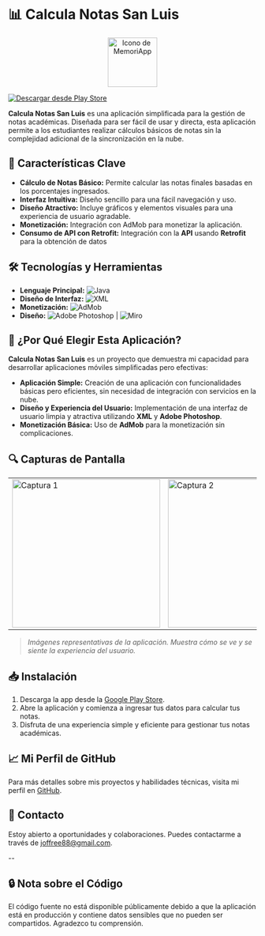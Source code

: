 # 📊 Calcula Notas San Luis

<p align="center">
  <img src="https://play-lh.googleusercontent.com/EUB4tMPlkEpAaP9RfOrzmfAKLE1ccjfAlxSpdBnaB8gzkVewj_VGwrbKH7vdEl9xAA=w240-h480-rw" width="100" alt="Icono de MemoriApp">
</p>

[![Descargar desde Play Store](https://badgen.net/badge/Descargar%20en/Play%20Store/green)](https://play.google.com/store/apps/details?id=com.jop.calculanotassanluis&hl=es_PE)

**Calcula Notas San Luis** es una aplicación simplificada para la gestión de notas académicas. Diseñada para ser fácil de usar y directa, esta aplicación permite a los estudiantes realizar cálculos básicos de notas sin la complejidad adicional de la sincronización en la nube.

## 🚀 Características Clave

- **Cálculo de Notas Básico:** Permite calcular las notas finales basadas en los porcentajes ingresados.
- **Interfaz Intuitiva:** Diseño sencillo para una fácil navegación y uso.
- **Diseño Atractivo:** Incluye gráficos y elementos visuales para una experiencia de usuario agradable.
- **Monetización:** Integración con AdMob para monetizar la aplicación.
- **Consumo de API con Retrofit:** Integración con la **API** usando **Retrofit** para la obtención de datos

## 🛠️ Tecnologías y Herramientas

- **Lenguaje Principal:** ![Java](https://badgen.net/badge/Lenguaje/Java/red)
- **Diseño de Interfaz:** ![XML](https://badgen.net/badge/Diseño/XML/blue)
- **Monetización:** ![AdMob](https://badgen.net/badge/Monetización/AdMob/red)
- **Diseño:** ![Adobe Photoshop](https://badgen.net/badge/Diseño/Photoshop/blue) | ![Miro](https://badgen.net/badge/Colaboración/Miro/pink)

## 🌟 ¿Por Qué Elegir Esta Aplicación?

**Calcula Notas San Luis** es un proyecto que demuestra mi capacidad para desarrollar aplicaciones móviles simplificadas pero efectivas:

- **Aplicación Simple:** Creación de una aplicación con funcionalidades básicas pero eficientes, sin necesidad de integración con servicios en la nube.
- **Diseño y Experiencia del Usuario:** Implementación de una interfaz de usuario limpia y atractiva utilizando **XML** y **Adobe Photoshop**.
- **Monetización Básica:** Uso de **AdMob** para la monetización sin complicaciones.

## 🔍 Capturas de Pantalla

<table>
  <tr>
    <td><img src="https://play-lh.googleusercontent.com/u_9Cq5WqKUOl0cB3MpKoaJ-Apg81ZyrRNkvAroT-xxwOJcyrecf8xhxo4iYdgG3gT6c=w2560-h1440-rw" width="300" alt="Captura 1"></td>
    <td><img src="https://play-lh.googleusercontent.com/RO7lMHLCTTPAFGJbExKJ1Je-sABw5c_f9Z0HeB4kwdUcwPVkVu5_rgQfZnRwnyTEUPo=w2560-h1440-rw" width="300" alt="Captura 2"></td>
  </tr>
</table>

> *Imágenes representativas de la aplicación. Muestra cómo se ve y se siente la experiencia del usuario.*

## 📥 Instalación

1. Descarga la app desde la [Google Play Store](https://play.google.com/store/apps/details?id=com.jop.calculanotassanluis&hl=es_PE).
2. Abre la aplicación y comienza a ingresar tus datos para calcular tus notas.
3. Disfruta de una experiencia simple y eficiente para gestionar tus notas académicas.

## 📈 Mi Perfil de GitHub

Para más detalles sobre mis proyectos y habilidades técnicas, visita mi perfil en [GitHub](https://github.com/JoffreeM).

## 📧 Contacto

Estoy abierto a oportunidades y colaboraciones. Puedes contactarme a través de [joffree88@gmail.com](mailto:joffree88@gmail.com).

--
## 🔒 Nota sobre el Código
El código fuente no está disponible públicamente debido a que la aplicación está en producción y contiene datos sensibles que no pueden ser compartidos. Agradezco tu comprensión.
